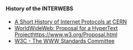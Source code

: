 #### History of the INTERWEBS

- [A Short History of Internet Protocols at CERN](http://ben.web.cern.ch/ben/TCPHIST.html)
- [WorldWideWeb: Proposal for a HyperText Project]()https://www.w3.org/Proposal.html
- [W3C - The WWW Standards Committee](https://www.w3.org/)

